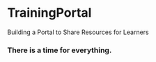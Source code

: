 # TrainingPortal
Building a Portal to Share Resources for Learners

### There is a time for everything. 
